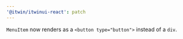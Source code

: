 ```yaml
---
'@itwin/itwinui-react': patch
---
```


`MenuItem` now renders as a `<button type="button">` instead of a `div`.
